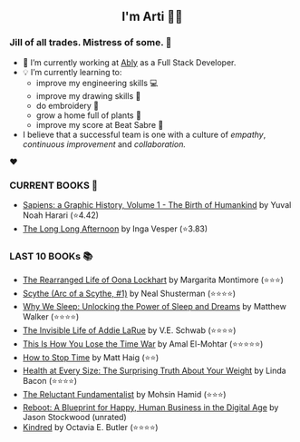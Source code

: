 <div align="center">
  
  ## I'm Arti 👋🏽
  
</div>
  
### Jill of all trades. Mistress of some. 👑

- 🔭 I’m currently working at [Ably](https://ably.com) as a Full Stack Developer.
- 💡 I’m currently learning to:
  - improve my engineering skills 💻
  - improve my drawing skills 🎨
  - do embroidery 🧵
  - grow a home full of plants 🌱
  - improve my score at Beat Sabre 🔼
- I believe that a successful team is one with a culture of _empathy_, _continuous improvement_ and _collaboration._


❤️

### CURRENT BOOKS 📖
<!-- GOODREADS-LIST:START -->
- [Sapiens: a Graphic History, Volume 1 - The Birth of Humankind](https://www.goodreads.com/review/show/3771178926?utm_medium=api&utm_source=rss) by Yuval Noah Harari (⭐️4.42)
- [The Long Long Afternoon](https://www.goodreads.com/review/show/4265013918?utm_medium=api&utm_source=rss) by Inga Vesper (⭐️3.83)
<!-- GOODREADS-LIST:END -->

### LAST 10 BOOKs  📚
<!-- GOODREADS-READ-LIST:START -->
- [The Rearranged Life of Oona Lockhart](https://www.goodreads.com/review/show/3236027430?utm_medium=api&utm_source=rss) by Margarita Montimore (⭐⭐⭐)
- [Scythe (Arc of a Scythe, #1)](https://www.goodreads.com/review/show/2842532076?utm_medium=api&utm_source=rss) by Neal Shusterman (⭐⭐⭐⭐)
- [Why We Sleep: Unlocking the Power of Sleep and Dreams](https://www.goodreads.com/review/show/2671474744?utm_medium=api&utm_source=rss) by Matthew Walker (⭐⭐⭐⭐)
- [The Invisible Life of Addie LaRue](https://www.goodreads.com/review/show/3604182728?utm_medium=api&utm_source=rss) by V.E. Schwab (⭐⭐⭐⭐)
- [This Is How You Lose the Time War](https://www.goodreads.com/review/show/3063940826?utm_medium=api&utm_source=rss) by Amal El-Mohtar (⭐⭐⭐⭐⭐)
- [How to Stop Time](https://www.goodreads.com/review/show/3418671462?utm_medium=api&utm_source=rss) by Matt Haig (⭐⭐)
- [Health at Every Size: The Surprising Truth About Your Weight](https://www.goodreads.com/review/show/2958334341?utm_medium=api&utm_source=rss) by Linda Bacon (⭐⭐⭐⭐)
- [The Reluctant Fundamentalist](https://www.goodreads.com/review/show/3045990278?utm_medium=api&utm_source=rss) by Mohsin Hamid (⭐⭐⭐)
- [Reboot: A Blueprint for Happy, Human Business in the Digital Age](https://www.goodreads.com/review/show/2774022519?utm_medium=api&utm_source=rss) by Jason Stockwood (unrated)
- [Kindred](https://www.goodreads.com/review/show/1342565161?utm_medium=api&utm_source=rss) by Octavia E. Butler (⭐⭐⭐⭐)
<!-- GOODREADS-READ-LIST:END -->

